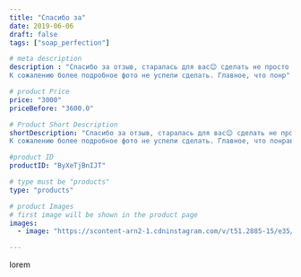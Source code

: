 ```yaml
---
title: "Спасибо за"
date: 2019-06-06
draft: false
tags: ["soap_perfection"]

# meta description
description : "Спасибо за отзыв, старалась для вас😊 сделать не просто букет, а продумать каждую деталь🌹🌹🌹
К сожалению более подробное фото не успели сделать. Главное, что понр"

# product Price
price: "3000"
priceBefore: "3600.0"

# Product Short Description
shortDescription: "Спасибо за отзыв, старалась для вас😊 сделать не просто букет, а продумать каждую деталь🌹🌹🌹
К сожалению более подробное фото не успели сделать. Главное, что понравилось ☀️☀️☀️"

#product ID
productID: "ByXeTjBnIJT"

# type must be "products"
type: "products"

# product Images
# first image will be shown in the product page
images:
  - image: "https://scontent-arn2-1.cdninstagram.com/v/t51.2885-15/e35/60950585_2254286177984250_3015800074162336120_n.jpg?se=7&tp=1&_nc_ht=scontent-arn2-1.cdninstagram.com&_nc_cat=106&_nc_ohc=r9FbOGB5-GoAX_g9FgG&ccb=7-4&oh=63664ca48461855c329a56290830c944&oe=60844578&ig_cache_key=MjA2MDI0ODYzOTIxODY4MDQwMw%3D%3D.2-ccb7-4"

---
```

lorem
